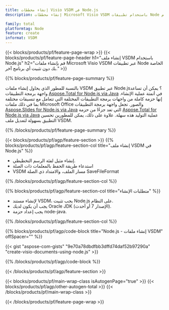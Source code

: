 ```yaml
---
title: إنشاء مخططات Visio VSDM في Node.js
description: إنشاء مخططات Microsoft Visio VSDM باستخدام تطبيقات Node دون استخدام Microsoft Office. 

family: total
platformtag: Node
feature: create
informat: VSDM
---
```

{{< blocks/products/pf/feature-page-wrap >}}
{{< blocks/products/pf/feature-page-header h1="إنشاء ملف VSDM باستخدام Node.js" h2="قم بإنشاء ملفات Microsoft Visio VSDM عبر تطبيقات Node الخاصة بك دون تثبيت أي برنامج آخر." >}}

{{% blocks/products/pf/feature-page-summary %}}

بالنسبة للمطور الذي يحاول إنشاء ملفات VSDM عبر تطبيق Node.js؟ يمكن أن تساعد واجهة برمجة التطبيقات [Aspose.Total for Node.js via Java](https://products.aspose.com/total/ar/nodejs-java/) في أتمتة عملية الإنشاء. إنها حزمة كاملة من واجهات برمجة التطبيقات المختلفة التي تتعامل مع تنسيقات مختلفة بما في ذلك ملفات Microsoft Office والصور. تجعل واجهة برمجة التطبيقات [Aspose.Slides for Node.js via Java](https://products.aspose.com/slides/ar/nodejs-java/) التي تعد جزءًا من حزمة [Aspose.Total for Node.js via Java](https://products.aspose.com/total/ar/nodejs-java/) عملية التوليد هذه سهلة. علاوة على ذلك، يمكن للمطورين تحسين التطبيق بسهولة لتعديل ملف VSDM. 

{{% /blocks/products/pf/feature-page-summary %}}

{{< blocks/products/pf/agp/feature-section >}}
{{% blocks/products/pf/agp/feature-section-col title="إنشاء ملف VSDM في Node.js" %}}

- إنشاء مثيل لفئة الرسم التخطيطي.
- استدعاء طريقة الحفظ بالمعلمات ذات الصلة
- VSDM مسار الملف، والامتداد ذي الصلة SaveFileFormat

{{% /blocks/products/pf/agp/feature-section-col %}}

{{% blocks/products/pf/agp/feature-section-col title="متطلبات الإنشاء" %}}

- لإنشاء مستند VSDM، يجب تثبيت Node.js على النظام.
- يجب أن يكون لديك Oracle JDK (الإصدار 7 أو أحدث).
- يجب إعداد حزمة node-java.

{{% /blocks/products/pf/agp/feature-section-col %}}

{{% blocks/products/pf/agp/code-block title="Node.js - إنشاء ملفات VSDM" offSpacer="" %}}

{{< gist "aspose-com-gists" "9e70a78dbdfbb3dffd74daf52b97290a" "create-visio-documents-using-node.js" >}}

{{% /blocks/products/pf/agp/code-block %}}

{{< /blocks/products/pf/agp/feature-section >}}

{{< blocks/products/pf/main-wrap-class isAutogenPage="true" >}}
{{< blocks/products/pf/agp/other-autogen-total >}}
{{< /blocks/products/pf/main-wrap-class >}}

{{< /blocks/products/pf/feature-page-wrap >}}